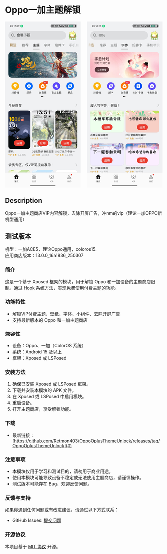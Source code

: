 # Oppo一加主题解锁

<div style="display: flex; justify-content: space-between;">
  <img src="https://github.com/Retmon403/OppoOplusThemeUnlock/blob/main/p1.png" alt="图片1" width="48%" />
  <img src="https://github.com/Retmon403/OppoOplusThemeUnlock/blob/main/p2.png" alt="图片2" width="48%" />
</div>

## Description
Oppo一加主题商店VIP内容解锁，去除开屏广告，冲nm的vip（理论一加OPPO新机型通用）

## 测试版本
机型：一加ACE5，理论Oppo通用，coloros15.  
应用商店版本：13.0.0_16a1836_250307

### 简介
这是一个基于 Xposed 框架的模块，用于解锁 Oppo 和一加设备的主题商店限制。通过 Hook 系统方法，实现免费使用付费主题的功能。

### 功能特性
- 解锁VIP付费主题、壁纸、字体、小组件、去除开屏广告
- 支持最新版本的 Oppo 和一加主题商店

### 兼容性
- 设备：Oppo、一加（ColorOS 系统）
- 系统：Android 15 及以上
- 框架：Xposed 或 LSPosed

### 安装方法
1. 确保已安装 Xposed 或 LSPosed 框架。
2. 下载并安装本模块的 APK 文件。
3. 在 Xposed 或 LSPosed 中启用模块。
4. 重启设备。
5. 打开主题商店，享受解锁功能。

### 下载
- 最新链接：[https://github.com/Retmon403/OppoOplusThemeUnlock/releases/tag/OppoOplusThemeUnlock](#)

### 注意事项
- 本模块仅用于学习和测试目的，请勿用于商业用途。
- 使用本模块可能导致设备不稳定或无法使用主题商店，请谨慎操作。
- 测试版本可能存在 Bug，欢迎反馈问题。

### 反馈与支持
如果你遇到任何问题或有改进建议，请通过以下方式联系：
- GitHub Issues: [提交问题](#)

### 开源协议
本项目基于 [MIT 协议](https://opensource.org/licenses/MIT) 开源。
